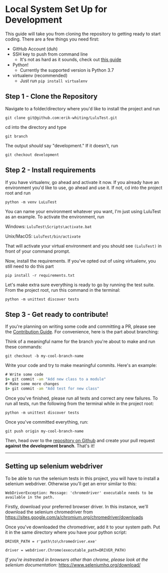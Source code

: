 # Local System Set Up  for Development

This guide will take you from cloning the repository
to getting ready to start coding. There are a few things you need first:

* GitHub Account (duh)
* SSH key to push from command line
  * It's not as hard as it sounds, check out [this guide](https://help.github.com/en/articles/generating-a-new-ssh-key-and-adding-it-to-the-ssh-agent)
* Python!
  * Currently the supported version is Python 3.7
* virtualenv (recommended)
  * Just run `pip install virtualenv`

## Step 1 - Clone the Repository

Navigate to a folder/directory where you'd like to install the project and run

`git clone git@github.com:erik-whiting/LuluTest.git`

cd into the directory and type

`git branch`

The output *should* say "development." If it doesn't, run

`git checkout development`

## Step 2 - Install requirements

If you have virtualenv, go ahead and activate it now. If you already have an
environment you'd like to use, go ahead and use it. If not, cd into the
project root and run

`python -m venv LuLuTest`

You can name your environment whatever you want, I'm just using LuluTest as
an example. To activate the environment, run

Windows: `LuluTest\Scripts\activate.bat`

Unix/MacOS: `LuluTest/bin/activate`

That will activate your virtual environment and you should see `(LuluTest)`
in front of your command prompt.

Now, install the requirements. If you've opted out of using virtualenv,
you still need to do this part

`pip install -r requirements.txt`

Let's make extra sure everything is ready to go by running the test suite.
From the project root, run this command in the terminal:

`python -m unittest discover tests`

## Step 3 - Get ready to contribute!

If you're planning on writing some code and committing a PR, please see the
[Contribution Guide](./CONTRIBUTING.md). For convenience, here is the part
about branching:

Think of a meaningful name for the branch you're about to make and run
these commands:

`git checkout -b my-cool-branch-name`

Write your code and try to make meaningful commits. Here's an example:

```cmd
# Write some code
$> git commit -am "Add new class to a module"
# Make some more changes
$> git commit -am "Add test for new class"
 ```

Once you've finished, please run all tests and correct any new failures.
To run all tests, run the following from the terminal while in the
project root:

`python -m unittest discover tests`

Once you've committed everything, run:

`git push origin my-cool-branch-name`

Then, head over to the [repository on Github](https://github.com/erik-whiting/LuluTest)
and create your pull request **against the development branch**. That's it!

***

## Setting up selenium webdriver

To be able to run the selenium tests in this project, you will have to install
a selenium webdriver. Otherwise you'll get an error similar to this:

`WebDriverException: Message: 'chromedriver' executable needs to be available in the path.`

Firstly, download your preferred browser driver. In this instance, we'll
download the selenium chromedriver
from https://sites.google.com/a/chromium.org/chromedriver/downloads


Once you've downloaded the chromedriver, add it to your system path. Put it in
the same directory where you have your python script:

`DRIVER_PATH = r'path\to\chromedriver.exe'`

`driver = webdriver.Chrome(executable_path=DRIVER_PATH)`

_If you're instrested in browsers other than chrome, please look at the
selenium documentation:_ https://www.seleniumhq.org/download/